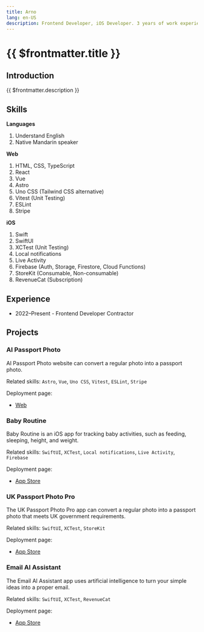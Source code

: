 ```yaml
---
title: Arno
lang: en-US
description: Frontend Developer, iOS Developer. 3 years of work experience. Expected hourly rate 18 SGD/h, receive payment biweekly.
---
```


# {{ $frontmatter.title }}

## Introduction

{{ $frontmatter.description }}

## Skills

**Languages**  
1. Understand English  
2. Native Mandarin speaker  

**Web**  
1. HTML, CSS, TypeScript  
2. React  
3. Vue  
4. Astro  
5. Uno CSS (Tailwind CSS alternative)  
6. Vitest (Unit Testing)  
7. ESLint  
8. Stripe  

**iOS**  
1. Swift  
2. SwiftUI  
3. XCTest (Unit Testing)  
4. Local notifications  
5. Live Activity  
6. Firebase (Auth, Storage, Firestore, Cloud Functions)  
7. StoreKit (Consumable, Non-consumable)  
8. RevenueCat (Subscription)  

## Experience

- 2022–Present - Frontend Developer Contractor  

## Projects

### AI Passport Photo

AI Passport Photo website can convert a regular photo into a passport photo.

Related skills: `Astro`, `Vue`, `Uno CSS`, `Vitest`, `ESLint`, `Stripe`

Deployment page:  
- [Web](https://aipassportphoto.com/)

### Baby Routine

Baby Routine is an iOS app for tracking baby activities, such as feeding, sleeping, height, and weight.

Related skills: `SwiftUI`, `XCTest`, `Local notifications`, `Live Activity`, `Firebase`

Deployment page:  
- [App Store](https://apps.apple.com/us/app/baby-routine-baby-tracker/id6740127932)

### UK Passport Photo Pro

The UK Passport Photo Pro app can convert a regular photo into a passport photo that meets UK government requirements.

Related skills: `SwiftUI`, `XCTest`, `StoreKit`

Deployment page:  
- [App Store](https://apps.apple.com/us/app/uk-passport-photo-pro/id6743296026)

### Email AI Assistant

The Email AI Assistant app uses artificial intelligence to turn your simple ideas into a proper email.

Related skills: `SwiftUI`, `XCTest`, `RevenueCat`

Deployment page:  
- [App Store](https://apps.apple.com/us/app/email-ai-assistant/id6743690196)  
